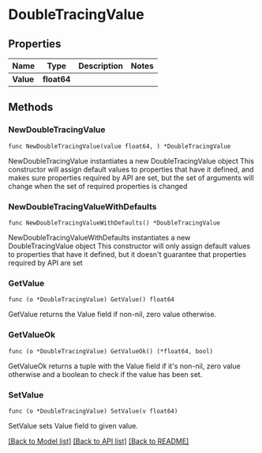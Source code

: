 # DoubleTracingValue

## Properties

Name | Type | Description | Notes
------------ | ------------- | ------------- | -------------
**Value** | **float64** |  | 

## Methods

### NewDoubleTracingValue

`func NewDoubleTracingValue(value float64, ) *DoubleTracingValue`

NewDoubleTracingValue instantiates a new DoubleTracingValue object
This constructor will assign default values to properties that have it defined,
and makes sure properties required by API are set, but the set of arguments
will change when the set of required properties is changed

### NewDoubleTracingValueWithDefaults

`func NewDoubleTracingValueWithDefaults() *DoubleTracingValue`

NewDoubleTracingValueWithDefaults instantiates a new DoubleTracingValue object
This constructor will only assign default values to properties that have it defined,
but it doesn't guarantee that properties required by API are set

### GetValue

`func (o *DoubleTracingValue) GetValue() float64`

GetValue returns the Value field if non-nil, zero value otherwise.

### GetValueOk

`func (o *DoubleTracingValue) GetValueOk() (*float64, bool)`

GetValueOk returns a tuple with the Value field if it's non-nil, zero value otherwise
and a boolean to check if the value has been set.

### SetValue

`func (o *DoubleTracingValue) SetValue(v float64)`

SetValue sets Value field to given value.



[[Back to Model list]](../README.md#documentation-for-models) [[Back to API list]](../README.md#documentation-for-api-endpoints) [[Back to README]](../README.md)


